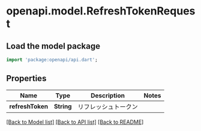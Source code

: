 # openapi.model.RefreshTokenRequest

## Load the model package
```dart
import 'package:openapi/api.dart';
```

## Properties
Name | Type | Description | Notes
------------ | ------------- | ------------- | -------------
**refreshToken** | **String** | リフレッシュトークン | 

[[Back to Model list]](../README.md#documentation-for-models) [[Back to API list]](../README.md#documentation-for-api-endpoints) [[Back to README]](../README.md)


